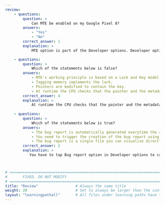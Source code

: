 ```yaml
---
review:
    - questions:
        question: >
            Can MTE be enabled on my Google Pixel 8?
        answers:
            - "Yes"
            - "No"
        correct_answer: 1                    
        explanation: >
            MTE option is part of the Developer options. Developer options need to be enabled first on your Google Pixel 8 phone to access MTE.

    - questions:
        question: >
            Which of the statements below is false?
        answers:
            - MTE's working principle is based on a Lock and Key model.
            - Tagging memory implements the lock.
            - Pointers are modified to contain the key.
            - At runtime the CPU checks that the pointer and the metadata tags match. If so, the application crashes in any device.
        correct_answer: 4                   
        explanation: >
            At runtime the CPU checks that the pointer and the metadata tags match, on each load and store. Android apps that incorrectly store information in the top byte of the pointer are guaranteed to break on an MTE-enabled device.
               
    - questions:
        question: >
            Which of the statements below is true?
        answers:
            - The bug report is automatically generated everytime the application crashes.
            - You need to trigger the creation of the bug report using the Bug report option in Developer options.
            - The bug report is a single file you can visualize directly in our phone.            
        correct_answer: 2          
        explanation: >
           You have to tap Bug report option in Developer options to capture the bug report.



# ================================================================================
#       FIXED, DO NOT MODIFY
# ================================================================================
title: "Review"                 # Always the same title
weight: 20                      # Set to always be larger than the content in this path
layout: "learningpathall"       # All files under learning paths have this same wrapper
---
```


